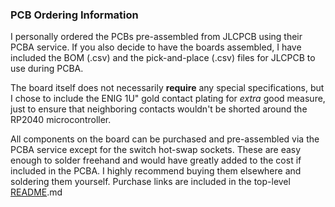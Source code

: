 ### PCB Ordering Information
I personally ordered the PCBs pre-assembled from JLCPCB using their PCBA service. If you also decide to have the boards assembled, I have included the BOM (.csv) and the pick-and-place (.csv) files for JLCPCB to use during PCBA.

The board itself does not necessarily **require** any special specifications, but I chose to include the ENIG 1U" gold contact plating for *extra* good measure, just to ensure that neighboring contacts wouldn't be shorted around the RP2040 microcontroller.

All components on the board can be purchased and pre-assembled via the PCBA service except for the switch hot-swap sockets. These are easy enough to solder freehand and would have greatly added to the cost if included in the PCBA. I highly recommend buying them elsewhere and soldering them yourself. Purchase links are included in the top-level [README](/README.md).md